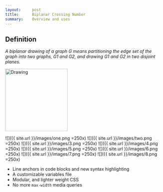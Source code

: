 ```yaml
---
layout:     post
title:      Biplanar Crossing Number
summary:    Overview and uses
---
```


## Definition

_A biplanar drawing of a graph G means partitioning the edge set of the graph into two
graphs, G1 and G2, and drawing G1 and G2 in two disjoint planes._

<img src="one.png" alt="Drawing" style="width: 200px;"/>

![]({{ site.url }}/images/one.png =250x)
![]({{ site.url }}/images/two.png =250x)
![]({{ site.url }}/images/3.png =250x)
![]({{ site.url }}/images/4.png =250x)
![]({{ site.url }}/images/5.png =250x)
![]({{ site.url }}/images/6.png =250x)
![]({{ site.url }}/images/7.png =250x)
![]({{ site.url }}/images/8.png =250x)

* Line anchors in code blocks and new syntax highlighting
* A customizable variables file
* Modular, and lighter weight CSS
* No more `max-width` media queries
